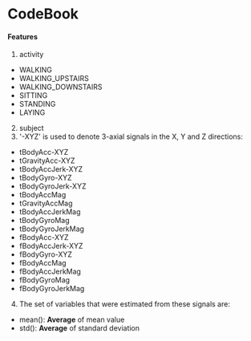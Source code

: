 # CodeBook

#### Features
1. activity

  - WALKING
  - WALKING_UPSTAIRS
  - WALKING_DOWNSTAIRS
  - SITTING
  - STANDING
  - LAYING
2. subject
3. '-XYZ' is used to denote 3-axial signals in the X, Y and Z directions:

  - tBodyAcc-XYZ
  - tGravityAcc-XYZ
  - tBodyAccJerk-XYZ
  - tBodyGyro-XYZ
  - tBodyGyroJerk-XYZ
  - tBodyAccMag
  - tGravityAccMag
  - tBodyAccJerkMag
  - tBodyGyroMag
  - tBodyGyroJerkMag
  - fBodyAcc-XYZ
  - fBodyAccJerk-XYZ
  - fBodyGyro-XYZ
  - fBodyAccMag
  - fBodyAccJerkMag
  - fBodyGyroMag
  - fBodyGyroJerkMag

4. The set of variables that were estimated from these signals are:

  - mean(): **Average** of mean value
  - std(): **Average** of standard deviation
